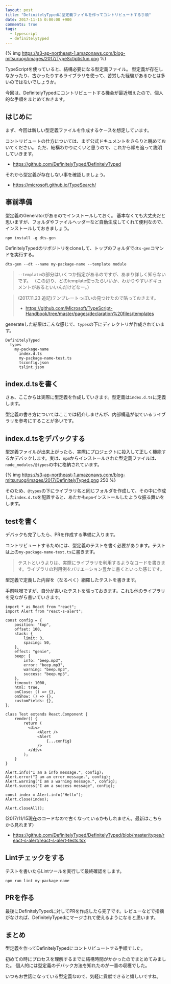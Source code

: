 ```yaml
---
layout: post
title: "DefinitelyTypedに型定義ファイルを作ってコントリビュートする手順"
date: 2017-11-15 0:00:00 +900
comments: true
tags:
  - typescript
  - definitelytyped
---
```


{% img https://s3-ap-northeast-1.amazonaws.com/blog-mitsuruog/images/2017/TypeSctiptisfun.png %}

TypeScriptを使っていると、結構必要になる型定義ファイル。
型定義が存在しなかったり、古かったりするライブラリを使って、苦労した経験があるひとは多いのではないでしょうか。

今回は、DefinitelyTypedにコントリビュートする機会が最近増えたので、個人的な手順をまとめておきます。

<!-- more -->

## はじめに
まず、今回は新しい型定義ファイルを作成するケースを想定しています。

コントリビュートの仕方については、まず公式ドキュメントをさらりと眺めておいてください。
ただ、結構わかりにくいと思うので、これから順を追って説明していきます。

- https://github.com/DefinitelyTyped/DefinitelyTyped

それから型定義が存在しない事を確認しましょう。

- https://microsoft.github.io/TypeSearch/

## 事前準備

型定義のGeneratorがあるのでインストールしておく。
基本なくても大丈夫だと思いますが、フォルダやファイルヘッダーなど自動生成してくれて便利なので、インストールしておきましょう。

```
npm install -g dts-gen
```

DefinitelyTypedのリポジトリをcloneして、トップのフォルダで`dts-gen`コマンドを実行する。

```
dts-gen --dt --name my-package-name --template module
```

> `--template`の部分はいくつか指定があるのですが、あまり詳しく知らないです。
> （この辺り、どのtemplate使ったらいいか、わかりやすいドキュメントがあるといいんだけどなー。）

> (2017.11.23 追記)テンプレートっぽいの見つけたので貼っておきます。
> - https://github.com/Microsoft/TypeScript-Handbook/tree/master/pages/declaration%20files/templates

generateした結果はこんな感じで、`types`の下にディレクトリが作成されています。

```
DefinitelyTyped
  types
    my-package-name
      index.d.ts
      my-package-name-test.ts
      tsconfig.json
      tslint.json
```

## index.d.tsを書く
さぁ、ここからは実際に型定義を作成していきます。型定義は`index.d.ts`に定義します。

型定義の書き方についてはここでは紹介しませんが、内部構造が似ているライブラリを参考にすることが多いです。

## index.d.tsをデバックする
型定義ファイルが出来上がったら、実際にプロジェクトに投入して正しく機能するかデバックします。実は、`npm`からインストールされた型定義ファイルは、`node_modules/@types`の中に格納されています。

{% img https://s3-ap-northeast-1.amazonaws.com/blog-mitsuruog/images/2017/DefinitelyTyped.png 250 %}

そのため、`@types`の下にライブラリ名と同じフォルダを作成して、その中に作成した`index.d.ts`を配置すると、あたかも`npm`インストールしたような振る舞いをします。

## testを書く
デバックも完了したら、PRを作成する準備に入ります。

コントリビュートするためには、型定義のテストを書く必要があります。テストは上の`my-package-name-test.ts`に書きます。

> テストというよりは、実際にライブラリを利用するようなコードを書きます。ライブラリの利用例をバリエーション豊かに書くといった感じです。

型定義で定義した内容を（なるべく）網羅したテストを書きます。

手前味噌ですが、自分が書いたテストを張っておきます。これも他のライブラリを見ながら書いていきます。

```
import * as React from "react";
import Alert from "react-s-alert";

const config = {
    position: "top",
    offset: 100,
    stack: {
        limit: 3,
        spacing: 50,
    },
    effect: "genie",
    beep: {
        info: "beep.mp3",
        error: "beep.mp3",
        warning: "beep.mp3",
        success: "beep.mp3",
    },
    timeout: 1000,
    html: true,
    onClose: () => {},
    onShow: () => {},
    customFields: {},
};

class Test extends React.Component {
    render() {
        return (
          <div>
              <Alert />
              <Alert
                  {...config}
              />
          </div>
        );
    }
}

Alert.info("I am a info message.", config);
Alert.error("I am an error message.", config);
Alert.warning("I am a warning message.", config);
Alert.success("I am a success message", config);

const index = Alert.info("Hello");
Alert.close(index);

Alert.closeAll();
```

(2017/11/15現在のコードなので古くなっているかもしれません。最新はこちらから見れます)
- https://github.com/DefinitelyTyped/DefinitelyTyped/blob/master/types/react-s-alert/react-s-alert-tests.tsx

## Lintチェックをする
テストを書いたらLintツールを実行して最終確認をします。

```
npm run lint my-package-name
```

## PRを作る
最後にDefinitelyTypedに対してPRを作成したら完了です。レビューなどで指摘がなければ、DefinitelyTypedにマージされて使えるようになると思います。

## まとめ
型定義を作ってDefinitelyTypedにコントリビュートする手順でした。

初めての時にプロセスを理解するまでに結構時間がかかったのでまとめてみました。
個人的には型定義のデバック方法を知れたのが一番の収穫でした。

いつもお世話になっている型定義なので、気軽に貢献できると嬉しいですね。
